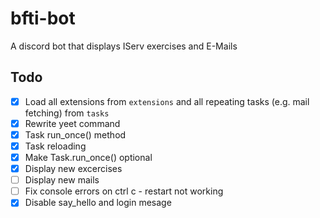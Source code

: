 # bfti-bot

A discord bot that displays IServ exercises and E-Mails

## Todo

- [x] Load all extensions from `extensions` and all repeating tasks (e.g. mail
      fetching) from `tasks`
- [x] Rewrite yeet command
- [x] Task run_once() method
- [x] Task reloading
- [x] Make Task.run_once() optional
- [x] Display new excercises
- [ ] Display new mails
- [ ] Fix console errors on ctrl c - restart not working
- [x] Disable say_hello and login mesage
